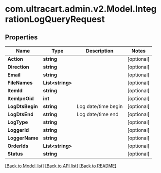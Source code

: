 
# com.ultracart.admin.v2.Model.IntegrationLogQueryRequest

## Properties

Name | Type | Description | Notes
------------ | ------------- | ------------- | -------------
**Action** | **string** |  | [optional] 
**Direction** | **string** |  | [optional] 
**Email** | **string** |  | [optional] 
**FileNames** | **List&lt;string&gt;** |  | [optional] 
**ItemId** | **string** |  | [optional] 
**ItemIpnOid** | **int** |  | [optional] 
**LogDtsBegin** | **string** | Log date/time begin | [optional] 
**LogDtsEnd** | **string** | Log date/time end | [optional] 
**LogType** | **string** |  | [optional] 
**LoggerId** | **string** |  | [optional] 
**LoggerName** | **string** |  | [optional] 
**OrderIds** | **List&lt;string&gt;** |  | [optional] 
**Status** | **string** |  | [optional] 

[[Back to Model list]](../README.md#documentation-for-models)
[[Back to API list]](../README.md#documentation-for-api-endpoints)
[[Back to README]](../README.md)

